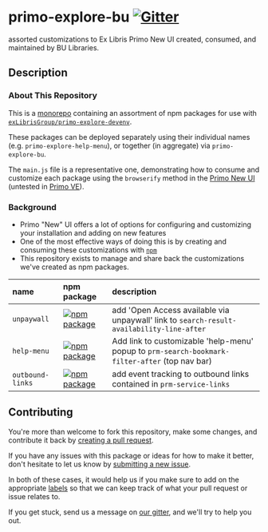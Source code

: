 # primo-explore-bu [![Gitter](https://badges.gitter.im/bulib/developers.svg)](https://gitter.im/bulib/developers?utm_source=badge)

assorted customizations to Ex Libris Primo New UI created, consumed, and maintained by BU Libraries.

## Description

### About This Repository

This is a [monorepo](https://en.wikipedia.org/wiki/Monorepo) containing an assortment of npm packages for use
  with [`exLibrisGroup/primo-explore-devenv`](https://github.com/exLibrisGroup/primo-explore-devenv/).

These packages can be deployed separately using their individual names (e.g. `primo-explore-help-menu`),
  or together (in aggregate) via `primo-explore-bu`.

The `main.js` file is a representative one, demonstrating how to consume and customize each package
  using the `browserify` method in the [Primo New UI](https://knowledge.exlibrisgroup.com/Primo/Product_Documentation/Primo/New_Primo_User_Interface)
  (untested in [Primo VE](https://knowledge.exlibrisgroup.com/Primo/Product_Documentation/020Primo_VE)).

### Background

- Primo "New" UI offers a lot of options for configuring and customizing your installation and adding on new features
- One of the most effective ways of doing this is by creating and consuming these customizations with [`npm`](https://docs.npmjs.com/about-npm/)
- This repository exists to manage and share back the customizations we've created as npm packages.

|name|npm package|description|
|:------|:-----|:----------|
|`unpaywall`|[![npm package](https://img.shields.io/npm/v/primo-explore-unpaywall.svg)](https://www.npmjs.com/package/primo-explore-unpaywall)|add 'Open Access available via unpaywall' link to `search-result-availability-line-after`|
|`help-menu`|[![npm package](https://img.shields.io/npm/v/primo-explore-help-menu.svg)](https://www.npmjs.com/package/primo-explore-help-menu)|Add link to customizable 'help-menu' popup to `prm-search-bookmark-filter-after` (top nav bar)|
|`outbound-links`|[![npm package](https://img.shields.io/npm/v/primo-explore-outbound-links.svg)](https://www.npmjs.com/package/primo-explore-outbound-links)|add event tracking to outbound links contained in `prm-service-links`|

## Contributing

You're more than welcome to fork this repository, make some changes, and contribute it back by
  [creating a pull request](https://github.com/bulib/primo-explore-bu/compare).

If you have any issues with this package or ideas for how to make it better, don't hesitate to let us know by
  [submitting a new issue](https://github.com/bulib/primo-explore-bu/issues/new).

In both of these cases, it would help us if you make sure to add on the appropriate
  [labels](https://github.com/bulib/primo-explore-bu/labels) so that we
  can keep track of what your pull request or issue relates to.

If you get stuck, send us a message on [our gitter](https://gitter.im/bulib/developers), and we'll try to help you out.
